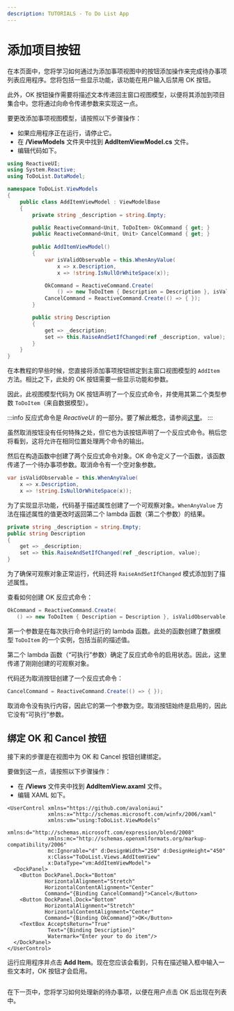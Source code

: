 ```yaml
---
description: TUTORIALS - To Do List App
---
```


# 添加项目按钮

在本页面中，您将学习如何通过为添加事项视图中的按钮添加操作来完成待办事项列表应用程序。您将包括一些显示功能，该功能在用户输入后禁用 OK 按钮。

此外，OK 按钮操作需要将描述文本传递回主窗口视图模型，以便将其添加到项目集合中。您将通过向命令传递参数来实现这一点。

要更改添加事项视图模型，请按照以下步骤操作：

- 如果应用程序正在运行，请停止它。
- 在 **/ViewModels** 文件夹中找到 **AddItemViewModel.cs** 文件。
- 编辑代码如下。

```csharp
using ReactiveUI;
using System.Reactive;
using ToDoList.DataModel;

namespace ToDoList.ViewModels
{
    public class AddItemViewModel : ViewModelBase
    {
        private string _description = string.Empty;

        public ReactiveCommand<Unit, ToDoItem> OkCommand { get; }
        public ReactiveCommand<Unit, Unit> CancelCommand { get; }
        
        public AddItemViewModel()
        {
            var isValidObservable = this.WhenAnyValue(
                x => x.Description,
                x => !string.IsNullOrWhiteSpace(x));

            OkCommand = ReactiveCommand.Create(
                () => new ToDoItem { Description = Description }, isValidObservable);
            CancelCommand = ReactiveCommand.Create(() => { });
        }

        public string Description
        {
            get => _description;
            set => this.RaiseAndSetIfChanged(ref _description, value);
        }
    }
}
```

在本教程的早些时候，您直接将添加事项按钮绑定到主窗口视图模型的 `AddItem` 方法。相比之下，此处的 OK 按钮需要一些显示功能和参数。

因此，此视图模型代码为 OK 按钮声明了一个反应式命令，并使用其第二个类型参数 `ToDoItem`（来自数据模型）。

:::info
反应式命令是 _ReactiveUI_ 的一部分。要了解此概念，请参阅[这里](../../concepts/reactiveui/reactive-command.md)。
:::

虽然取消按钮没有任何特殊之处，但它也为该按钮声明了一个反应式命令。稍后您将看到，这将允许在相同位置处理两个命令的输出。

然后在构造函数中创建了两个反应式命令对象。OK 命令定义了一个函数，该函数传递了一个待办事项参数。取消命令有一个空对象参数。

```csharp
var isValidObservable = this.WhenAnyValue(
    x => x.Description,
    x => !string.IsNullOrWhiteSpace(x));
```

为了实现显示功能，代码基于描述属性创建了一个可观察对象。`WhenAnyValue` 方法在描述属性的值更改时返回第二个 lambda 函数（第二个参数）的结果。

```csharp
private string _description = string.Empty;
public string Description
{
    get => _description;
    set => this.RaiseAndSetIfChanged(ref _description, value);
}
```

为了确保可观察对象正常运行，代码还将 `RaiseAndSetIfChanged` 模式添加到了描述属性。

查看如何创建 OK 反应式命令：

```csharp
OkCommand = ReactiveCommand.Create(
   () => new ToDoItem { Description = Description }, isValidObservable);
```

第一个参数是在每次执行命令时运行的 lambda 函数。此处的函数创建了数据模型 `ToDoItem` 的一个实例，包括当前的描述值。

第二个 lambda 函数（“可执行”参数）确定了反应式命令的启用状态。因此，这里传递了刚刚创建的可观察对象。

代码还为取消按钮创建了一个反应式命令：

```csharp
CancelCommand = ReactiveCommand.Create(() => { });
```

取消命令没有执行内容，因此它的第一个参数为空。取消按钮始终是启用的，因此它没有“可执行”参数。

## 绑定 OK 和 Cancel 按钮

接下来的步骤是在视图中为 OK 和 Cancel 按钮创建绑定。

要做到这一点，请按照以下步骤操作：

- 在 **/Views** 文件夹中找到 **AddItemView.axaml** 文件。
- 编辑 XAML 如下。

```markup
<UserControl xmlns="https://github.com/avaloniaui"
             xmlns:x="http://schemas.microsoft.com/winfx/2006/xaml"
             xmlns:vm="using:ToDoList.ViewModels"
             xmlns:d="http://schemas.microsoft.com/expression/blend/2008"
             xmlns:mc="http://schemas.openxmlformats.org/markup-compatibility/2006"
             mc:Ignorable="d" d:DesignWidth="250" d:DesignHeight="450"
             x:Class="ToDoList.Views.AddItemView"
             x:DataType="vm:AddItemViewModel">
  <DockPanel>
    <Button DockPanel.Dock="Bottom" 
            HorizontalAlignment="Stretch"
            HorizontalContentAlignment="Center"
            Command="{Binding CancelCommand}">Cancel</Button>
    <Button DockPanel.Dock="Bottom" 
            HorizontalAlignment="Stretch"
            HorizontalContentAlignment="Center"
            Command="{Binding OkCommand}">OK</Button>
    <TextBox AcceptsReturn="True"
             Text="{Binding Description}"
             Watermark="Enter your to do item"/>
  </DockPanel>
</UserControl>
```

运行应用程序并点击 **Add Item**。现在您应该会看到，只有在描述输入框中输入一些文本时，OK 按钮才会启用。

<div style={{textAlign: 'center'}}>
  <img src="/img/gitbook-import/assets/image (21) (2).png" alt=""/>
</div>

 
<div style={{textAlign: 'center'}}>
  <img src="/img/gitbook-import/assets/image (41).png" alt=""/>
</div>

在下一页中，您将学习如何处理新的待办事项，以便在用户点击 OK 后出现在列表中。
